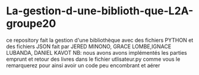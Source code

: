 # La-gestion-d-une-biblioth-que-L2A-groupe20
ce repository fait la gestion d'une bibliothèque avec des fichiers PYTHON et des fichiers JSON fait par JERED MINONO, GRACE LOMBE,IGNACE LUBANDA, DANIEL KAVOT
NB: nous avons avons implémentés les parties emprunt et retour des livres dans le fichier utlisateur.py comme vous le remarquerez pour ainsi avoir un code peu encombrant et aérer 
